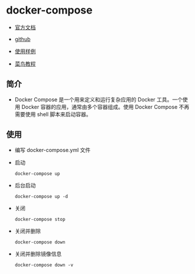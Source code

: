 # docker-compose

- [官方文档](https://docs.docker.com/compose/)

- [github](https://github.com/docker/compose)

- [使用样例](https://github.com/docker/awesome-compose)

- [菜鸟教程](https://m.runoob.com/docker/docker-compose.html)

## 简介

- Docker Compose 是一个用来定义和运行复杂应用的 Docker 工具。一个使用 Docker 容器的应用，通常由多个容器组成。使用 Docker Compose 不再需要使用 shell 脚本来启动容器。

## 使用

- 编写 docker-compose.yml 文件

- 启动

  `docker-compose up`

- 后台启动

  `docker-compose up -d`

- 关闭

  `docker-compose stop`

- 关闭并删除

  `docker-compose down`

- 关闭并删除镜像信息

  `docker-compose down -v`

